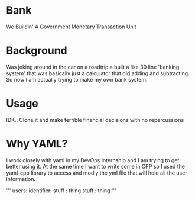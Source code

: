 # Bank
We Buildin' A Government Monetary Transaction Unit

# Background
Was joking around in the car on a roadtrip a built a like 30 line 'banking system' that was
basically just a calculator that did adding and subtracting. So now I am actually
trying to make my own bank system. 

# Usage
IDK.. Clone it and make terrible financial decisions with no repercussions

# Why YAML?
I work closely with yaml in my DevOps Internship and I am trying to get better 
using it. At the same time I want to write some in CPP so I used the yaml-cpp
library to access and modiy the yml file that will hold all the user information.

'''
users:
  identifier:
    stuff : thing
    stuff : thing
'''
